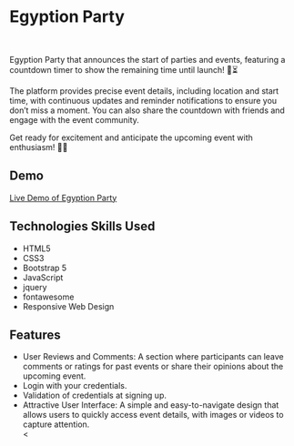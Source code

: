 <h1> Egyption Party</h1>
<br>
<p>
  Egyption Party that announces the start of parties and events, featuring a countdown timer to show the remaining time until launch! 🎉⏳

The platform provides precise event details, including location and start time, with continuous updates and reminder notifications to ensure you don’t miss a moment. You can also share the countdown with friends and engage with the event community.

Get ready for excitement and anticipate the upcoming event with enthusiasm! 🚀🎶
</p>
<h2>Demo</h2>
<a href="https://ahmedmabrouk84.github.io/Egyption_party/">Live Demo of Egyption Party </a>
<h2>Technologies Skills Used</h2>
<ul>
  <li>HTML5</li>
  <li>CSS3</li>
  <li>Bootstrap 5</li>
  <li>JavaScript</li>
  <li>jquery</li>
  <li>fontawesome</li>
  <li>Responsive Web Design</li>
</ul>
<h2>Features</h2>
<ul>
  <li>User Reviews and Comments: A section where participants can leave comments or ratings for past events or share their opinions about the upcoming event.</li>
  <li>Login with your credentials.</li>
  <li>Validation of credentials at signing up.</li>
  
  <li>Attractive User Interface: A simple and easy-to-navigate design that allows users to quickly access event details, with images or videos to capture attention.</li>
  <
</ul>
